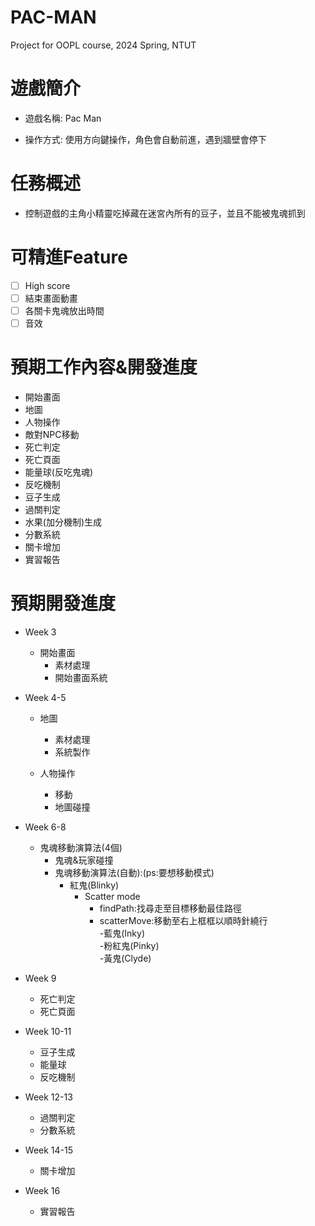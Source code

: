 # PAC-MAN
Project for OOPL course, 2024 Spring, NTUT

# 遊戲簡介

- 遊戲名稱: Pac Man

- 操作方式: 使用方向鍵操作，角色會自動前進，遇到牆壁會停下

# 任務概述

- 控制遊戲的主角小精靈吃掉藏在迷宮內所有的豆子，並且不能被鬼魂抓到 

# 可精進Feature

- [ ] High score
- [ ] 結束畫面動畫
- [ ] 各關卡鬼魂放出時間
- [ ] 音效

# 預期工作內容&開發進度
- 開始畫面
- 地圖
- 人物操作
- 敵對NPC移動
- 死亡判定
- 死亡頁面
- 能量球(反吃鬼魂)
- 反吃機制
- 豆子生成
- 過關判定
- 水果(加分機制)生成
- 分數系統
- 關卡增加
- 實習報告

# 預期開發進度

- Week 3
  - 開始畫面
    - 素材處理
    - 開始畫面系統

- Week 4-5
  - 地圖
    - 素材處理
    - 系統製作

  - 人物操作
    - 移動
    - 地圖碰撞

- Week 6-8
  - 鬼魂移動演算法(4個)
    - 鬼魂&玩家碰撞
    - 鬼魂移動演算法(自動):(ps:要想移動模式)  
      - 紅鬼(Blinky) 
        - Scatter mode
          - findPath:找尋走至目標移動最佳路徑
          - scatterMove:移動至右上框框以順時針繞行   
      -藍鬼(Inky)  
      -粉紅鬼(Pinky)   
      -黃鬼(Clyde)
  
- Week 9
  - 死亡判定
  - 死亡頁面
  
- Week 10-11
  - 豆子生成
  - 能量球
  - 反吃機制

- Week 12-13
  - 過關判定
  - 分數系統

- Week 14-15
  - 關卡增加

- Week 16
  - 實習報告